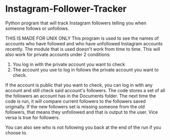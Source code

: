 # Instagram-Follower-Tracker
Python program that will track Instagram followers telling you when someone follows or unfollows.

THIS IS MADE FOR UNIX ONLY
This program is used to see the names of accounts who have followed and who have unfollowed Instagram accounts recently.
The module that is used doesn't work from time to time.
This will also work for private accounts under 2 conditions:
1. You log in with the private account you want to check
2. The account you use to log in follows the private account you want to check.

If the account is public that you want to check, you can log in with any account and
still check said account's followers.
The code stores a set of all the followers an account has in the Documents folder.
The next time the code is run, it will compare current followers to the followers saved originally. 
If the new followers set is missing someone from the old followers, that means they unfollowed and that is 
output to the user. Vice versa is true for followers.

You can also see who is not following you back at the end of the run if you choose to.
